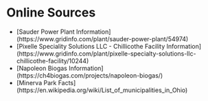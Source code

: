 <h1> Online Sources </h1>
<ul>
  <li>[Sauder Power Plant Information](https://www.gridinfo.com/plant/sauder-power-plant/54974)</li>
  <li>[Pixelle Speciality Solutions LLC - Chillicothe Facility Information](https://www.gridinfo.com/plant/pixelle-specialty-solutions-llc-chillicothe-facility/10244)</li>
  <li>[Napoleon Biogas Information](https://ch4biogas.com/projects/napoleon-biogas/)</li>
  <li>[Minerva Park Facts](https://en.wikipedia.org/wiki/List_of_municipalities_in_Ohio)</li>
</ul>
